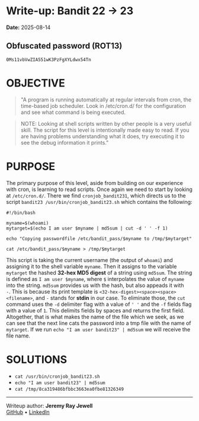 # Write-up: Bandit 22 → 23
**Date:** 2025-08-14

## Obfuscated password (ROT13)
`0Ms11vbVwZIA551wK3PzFgXYLdwx54Tn`

# OBJECTIVE

>"A program is running automatically at regular intervals from cron, the time-based job scheduler. Look in /etc/cron.d/ for the configuration and see what command is being executed.

>NOTE: Looking at shell scripts written by other people is a very useful skill. The script for this level is intentionally made easy to read. If you are having problems understanding what it does, try executing it to see the debug information it prints."


# PURPOSE

The primary purpose of this level, aside from building on our experience with cron, is learning to read scripts. Once again we need to start by looking at `/etc/cron.d/`. There we find `cronjob_bandit231`, which directs us to the script `bandit23 /usr/bin/cronjob_bandit23.sh` which contains the following:

```
#!/bin/bash

myname=$(whoami)
mytarget=$(echo I am user $myname | md5sum | cut -d ' ' -f 1)

echo "Copying passwordfile /etc/bandit_pass/$myname to /tmp/$mytarget"

cat /etc/bandit_pass/$myname > /tmp/$mytarget

```

This script is taking the current username (the output of `whoami`) and assigning it to the shell variable `myname`. Then it assigns to the variable `mytarget` the hashed **32-hex MD5 digest** of a string using `md5sum`. The string is defined as `I am user $myname`, where `$` interpolates the value of `myname` into the string. `md5sum` provides us with the hash, but also appeads it with `  -`. This is because its print template is `<32-hex-digest><space><space><filename>`, and `-` stands for **stdin** in our case. To eliminate those, the `cut` command uses the `-d` delimiter flag with a value of `' '` and the `-f` fields flag with a value of `1`. This delimits fields by spaces and returns the first field. Altogether, that is what makes the name of the file which we seek, as we can see that the next line cats the password into a tmp file with the name of `mytarget`. If we run `echo "I am user bandit23" | md5sum` we will receive the file name.


# SOLUTIONS

- `cat /usr/bin/cronjob_bandit23.sh`
- `echo "I am user bandit23" | md5sum`
- `cat /tmp/8ca319486bfbbc3663ea0fbe81326349`

---

Writeup author: **Jeremy Ray Jewell**  
[GitHub](https://github.com/jeremyrayjewell) • [LinkedIn](https://www.linkedin.com/in/jeremyrayjewell)
	